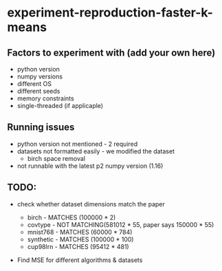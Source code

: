# experiment-reproduction-faster-k-means

## Factors to experiment with (add your own here)
* python version
* numpy versions
* different OS
* different seeds
* memory constraints
* single-threaded (if applicaple)


## Running issues
- python version not mentioned - 2 required
- datasets not formatted easily - we modified the dataset
	- birch space removal
- not runnable with the latest p2 numpy version (1.16)


## TODO:
- check whether dataset dimensions match the paper
	- birch - MATCHES (100000 * 2)
	- covtype - NOT MATCHING(581012 * 55, paper says 150000 * 55)
	- mnist768 - MATCHES (60000 * 784)
	- synthetic - MATCHES (100000 * 100)
    - cup98lrn - MATCHES (95412 * 481)

- Find MSE for different algorithms & datasets